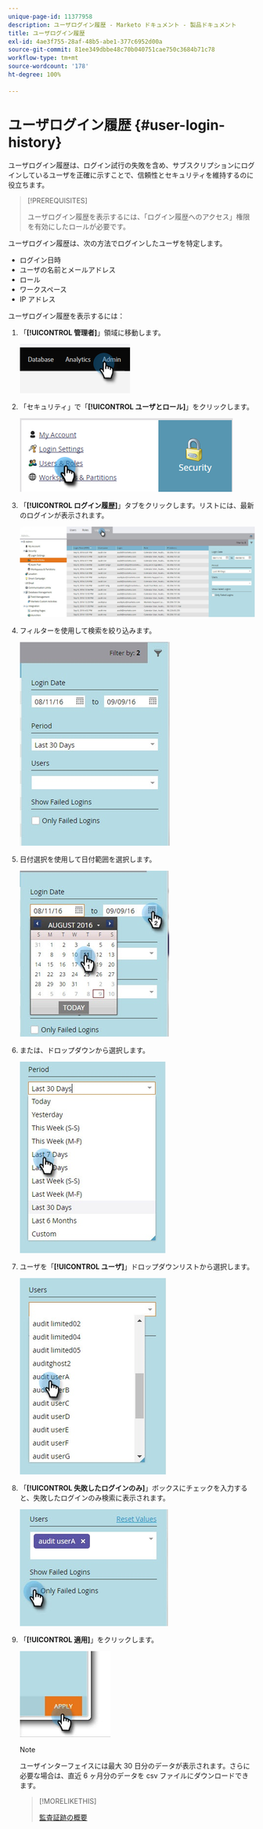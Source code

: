 ```yaml
---
unique-page-id: 11377958
description: ユーザログイン履歴 - Marketo ドキュメント - 製品ドキュメント
title: ユーザログイン履歴
exl-id: 4ae3f755-28af-48b5-abe1-377c6952d00a
source-git-commit: 81ee349dbbe48c70b040751cae750c3684b71c78
workflow-type: tm+mt
source-wordcount: '178'
ht-degree: 100%

---
```


# ユーザログイン履歴 {#user-login-history}

ユーザログイン履歴は、ログイン試行の失敗を含め、サブスクリプションにログインしているユーザを正確に示すことで、信頼性とセキュリティを維持するのに役立ちます。

>[!PREREQUISITES]
>
>ユーザログイン履歴を表示するには、「ログイン履歴へのアクセス」権限を有効にしたロールが必要です。

ユーザログイン履歴は、次の方法でログインしたユーザを特定します。

* ログイン日時
* ユーザの名前とメールアドレス
* ロール
* ワークスペース
* IP アドレス

ユーザログイン履歴を表示するには：

1. 「**[!UICONTROL 管理者]**」領域に移動します。

   ![](assets/user-login-history-1.png)

1. 「セキュリティ」で「**[!UICONTROL ユーザとロール]**」をクリックします。

   ![](assets/user-login-history-2.png)

1. 「**[!UICONTROL ログイン履歴]**」タブをクリックします。リストには、最新のログインが表示されます。

   ![](assets/user-login-history-3.png)

1. フィルターを使用して検索を絞り込みます。

   ![](assets/user-login-history-4.png)

1. 日付選択を使用して日付範囲を選択します。

   ![](assets/user-login-history-5.png)

1. または、ドロップダウンから選択します。

   ![](assets/user-login-history-6.png)

1. ユーザを「**[!UICONTROL ユーザ]**」ドロップダウンリストから選択します。

   ![](assets/user-login-history-7.png)

1. 「**[!UICONTROL 失敗したログインのみ]**」ボックスにチェックを入力すると、失敗したログインのみ検索に表示されます。

   ![](assets/user-login-history-8.png)

1. 「**[!UICONTROL 適用]**」をクリックします。

   ![](assets/user-login-history-9.png)

   >[!NOTE]
   >
   >ユーザインターフェイスには最大 30 日分のデータが表示されます。さらに必要な場合は、直近 6 ヶ月分のデータを csv ファイルにダウンロードできます。

   >[!MORELIKETHIS]
   >
   >[監査証跡の概要](/help/marketo/product-docs/administration/audit-trail/audit-trail-overview.md)
